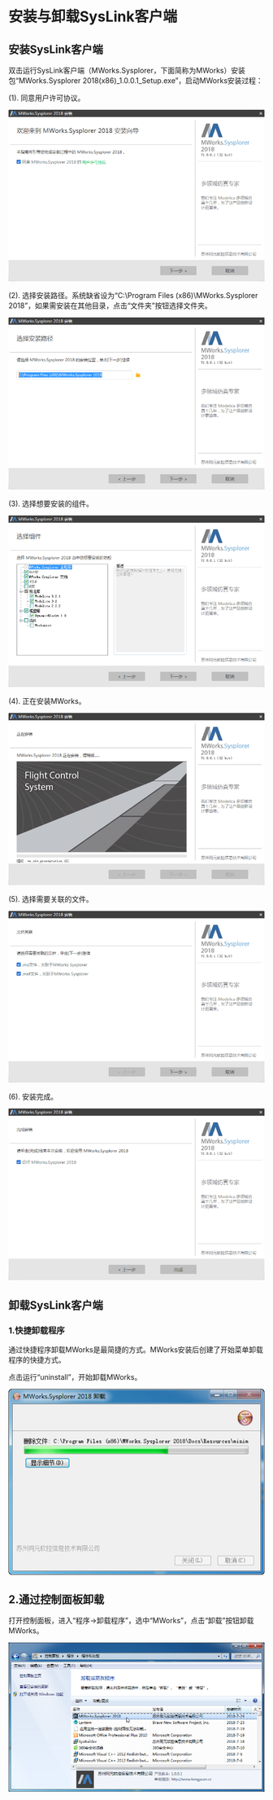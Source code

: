 # 安装与卸载SysLink客户端

## 安装SysLink客户端

双击运行SysLink客户端（MWorks.Sysplorer，下面简称为MWorks）安装包“MWorks.Sysplorer 2018\(x86\)\_1.0.0.1\_Setup.exe”，启动MWorks安装过程：

\(1\). 同意用户许可协议。

![&#x540C;&#x610F;&#x7528;&#x6237;&#x8BB8;&#x53EF;&#x534F;&#x8BAE;](../.gitbook/assets/an-zhuang-1.png)

\(2\). 选择安装路径。系统缺省设为“C:\Program Files \(x86\)\MWorks.Sysplorer 2018”，如果需安装在其他目录，点击“文件夹”按钮选择文件夹。

![&#x9009;&#x62E9;&#x5B89;&#x88C5;&#x8DEF;&#x5F84;](../.gitbook/assets/an-zhuang-2.png)

\(3\). 选择想要安装的组件。

![&#x9009;&#x62E9;&#x7EC4;&#x4EF6;](../.gitbook/assets/an-zhuang-3.png)

\(4\). 正在安装MWorks。

![&#x6B63;&#x5728;&#x5B89;&#x88C5;](../.gitbook/assets/an-zhuang-4.png)

\(5\). 选择需要关联的文件。

![&#x5173;&#x8054;&#x6587;&#x4EF6;](../.gitbook/assets/an-zhuang-5.png)

\(6\). 安装完成。

![&#x5B89;&#x88C5;&#x5B8C;&#x6210;](../.gitbook/assets/an-zhuang-6.png)

## 卸载SysLink客户端

### 1.快捷卸载程序

通过快捷程序卸载MWorks是最简捷的方式。MWorks安装后创建了开始菜单卸载程序的快捷方式。

点击运行“uninstall”，开始卸载MWorks。

![&#x5378;&#x8F7D;MWorks](../.gitbook/assets/xie-zai-1.png)

## 2.通过控制面板卸载

打开控制面板，进入“程序→卸载程序”，选中“MWorks”，点击“卸载”按钮卸载MWorks。

![&#x901A;&#x8FC7;&#x63A7;&#x5236;&#x9762;&#x677F;&#x5378;&#x8F7D;MWorks](../.gitbook/assets/xie-zai-2.png)

